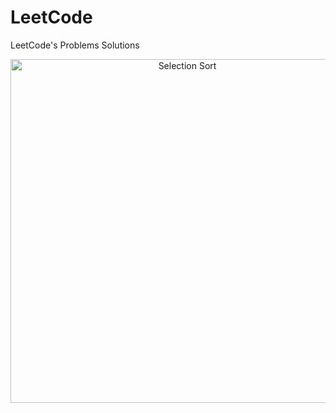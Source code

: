 # LeetCode
LeetCode's Problems Solutions


<p align="center">
  <img class="gatsby-resp-image-image" src="https://miro.medium.com/max/1200/1*Lur9rrJITsFRnuIYURYkSg.jpeg" width="550" title="Selection Sort">
</p>
